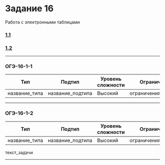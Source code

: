 # Задание 16

Работа с электронными таблицами

### [1.1](#ОГЭ-16-1-1)
### [1.2](#ОГЭ-16-1-2)

***

<h3 name="ОГЭ-16-1-1">ОГЭ-16-1-1<a class="anchor-link" href="ОГЭ-16-1-1"></a></h3>

| Тип | Подтип | Уровень сложности | Ограничения | Стадия |
| --- | ------ | ----------------- | ----------- | ------ |
| название_типа | название_подтипа | Высокий | ограничения_подтипа | :red_circle: |
 

 
 ***
 
 <h3 name="ОГЭ-16-1-2">ОГЭ-16-1-2<a class="anchor-link" href="ОГЭ-16-1-2"></a></h3>

| Тип | Подтип | Уровень сложности | Ограничения | Стадия |
| --- | ------ | ----------------- | ----------- | ------ |
| название_типа | название_подтипа | Высокий | ограничения_подтипа | :red_circle: |
 
 текст_задачи
 
 ***